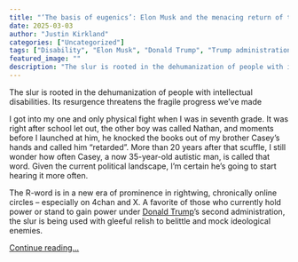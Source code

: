 ```yaml
---
title: "‘The basis of eugenics’: Elon Musk and the menacing return of the R-word"
date: 2025-03-03
author: "Justin Kirkland"
categories: ["Uncategorized"]
tags: ["Disability", "Elon Musk", "Donald Trump", "Trump administration", "Social media", "US news", "US politics", "Republicans", "Far right (US)"]
featured_image: ""
description: "The slur is rooted in the dehumanization of people with intellectual disabilities. Its resurgence threatens the fragile progress we’ve madeI got into my one and..."
---
```


The slur is rooted in the dehumanization of people with intellectual disabilities. Its resurgence threatens the fragile progress we’ve made

I got into my one and only physical fight when I was in seventh grade. It was right after school let out, the other boy was called Nathan, and moments before I launched at him, he knocked the books out of my brother Casey’s hands and called him “retarded”. More than 20 years after that scuffle, I still wonder how often Casey, a now 35-year-old autistic man, is called that word. Given the current political landscape, I’m certain he’s going to start hearing it more often.

The R-word is in a new era of prominence in rightwing, chronically online circles – especially on 4chan and X. A favorite of those who currently hold power or stand to gain power under [Donald Trump](https://www.theguardian.com/us-news/donaldtrump)’s second administration, the slur is being used with gleeful relish to belittle and mock ideological enemies.

[Continue reading...](https://www.theguardian.com/world/2025/mar/03/r-word-right-wing-rise)
